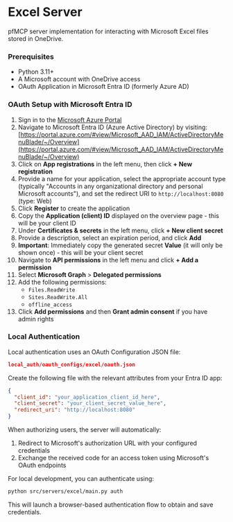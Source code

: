 # Excel Server

pfMCP server implementation for interacting with Microsoft Excel files stored in OneDrive.

### Prerequisites

- Python 3.11+
- A Microsoft account with OneDrive access
- OAuth Application in Microsoft Entra ID (formerly Azure AD)

### OAuth Setup with Microsoft Entra ID

1. Sign in to the [Microsoft Azure Portal](https://portal.azure.com)
2. Navigate to Microsoft Entra ID (Azure Active Directory) by visiting: [https://portal.azure.com/#view/Microsoft_AAD_IAM/ActiveDirectoryMenuBlade/~/Overview](https://portal.azure.com/#view/Microsoft_AAD_IAM/ActiveDirectoryMenuBlade/~/Overview)
3. Click on **App registrations** in the left menu, then click **+ New registration**
4. Provide a name for your application, select the appropriate account type (typically "Accounts in any organizational directory and personal Microsoft accounts"), and set the redirect URI to `http://localhost:8080` (type: Web)
5. Click **Register** to create the application
6. Copy the **Application (client) ID** displayed on the overview page - this will be your client ID
7. Under **Certificates & secrets** in the left menu, click **+ New client secret**
8. Provide a description, select an expiration period, and click **Add**
9. **Important**: Immediately copy the generated secret **Value** (it will only be shown once) - this will be your client secret
10. Navigate to **API permissions** in the left menu and click **+ Add a permission**
11. Select **Microsoft Graph** > **Delegated permissions**
12. Add the following permissions:
    - `Files.ReadWrite`
    - `Sites.ReadWrite.All`
    - `offline_access`
13. Click **Add permissions** and then **Grant admin consent** if you have admin rights

### Local Authentication

Local authentication uses an OAuth Configuration JSON file:

```json
local_auth/oauth_configs/excel/oauth.json
```

Create the following file with the relevant attributes from your Entra ID app:

```json
{
  "client_id": "your_application_client_id_here",
  "client_secret": "your_client_secret_value_here",
  "redirect_uri": "http://localhost:8080"
}
```

When authorizing users, the server will automatically:

1. Redirect to Microsoft's authorization URL with your configured credentials
2. Exchange the received code for an access token using Microsoft's OAuth endpoints

For local development, you can authenticate using:

```bash
python src/servers/excel/main.py auth
```

This will launch a browser-based authentication flow to obtain and save credentials.